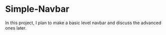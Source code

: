 # Simple-Navbar
In this project, I plan to make a basic level navbar and discuss the advanced ones later.
